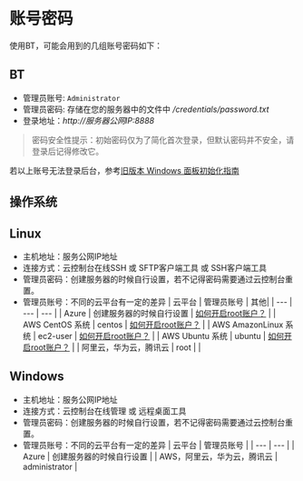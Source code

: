 # 账号密码

使用BT，可能会用到的几组账号密码如下：

## BT

* 管理员账号: `Administrator`
* 管理员密码: 存储在您的服务器中的文件中 */credentials/password.txt*  
* 登录地址：*http://服务器公网IP:8888*

> 密码安全性提示：初始密码仅为了简化首次登录，但默认密码并不安全，请登录后记得修改它。

若以上账号无法登录后台，参考[旧版本 Windows 面板初始化指南](/zh/win/stack-installation.md)

## 操作系统

## Linux

* 主机地址：服务公网IP地址
* 连接方式：云控制台在线SSH 或 SFTP客户端工具 或 SSH客户端工具
* 管理员密码：创建服务器的时候自行设置，若不记得密码需要通过云控制台重置。
* 管理员账号：不同的云平台有一定的差异
   |  云平台   |  管理员账号   | 其他|
   | --- | --- | --- |
   |  Azure   |  创建服务器的时候自行设置   | [如何开启root账户？](https://support.websoft9.com/docs/azure/zh/server-login.html#示例2：启用系统root账号) |
   |  AWS CentOS 系统   |  centos   | [如何开启root账户？](https://support.websoft9.com/docs/aws/zh/server-login.html#示例2：启用系统root账号) |
   |  AWS AmazonLinux 系统   | ec2-user   | [如何开启root账户？](https://support.websoft9.com/docs/aws/zh/server-login.html#示例2：启用系统root账号) |
   |  AWS Ubuntu 系统  |  ubuntu   | [如何开启root账户？](https://support.websoft9.com/docs/aws/zh/server-login.html#示例2：启用系统root账号)  |
   |  阿里云，华为云，腾讯云   |  root   | |
   
## Windows

* 主机地址：服务公网IP地址
* 连接方式：云控制台在线管理 或 远程桌面工具
* 管理员密码：创建服务器的时候自行设置，若不记得密码需要通过云控制台重置。
* 管理员账号：不同的云平台有一定的差异
   |  云平台   |  管理员账号   |
   | --- | --- |
   |  Azure   |  创建服务器的时候自行设置   |
   |  AWS，阿里云，华为云，腾讯云   |  administrator   |

